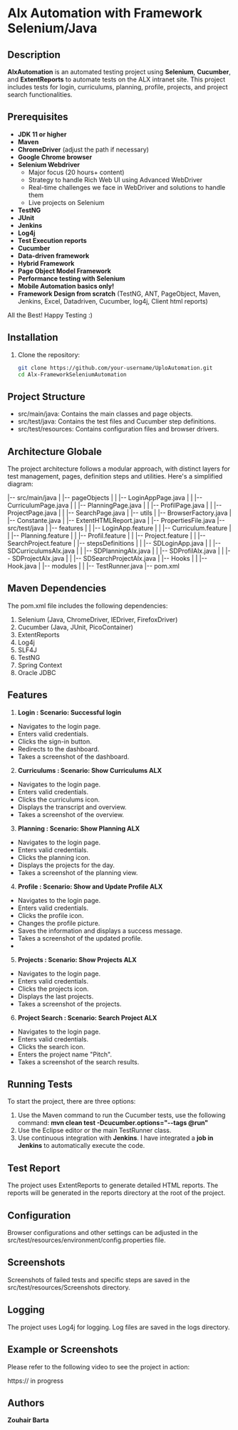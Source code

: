 # Alx Automation with Framework Selenium/Java

## Description
**AlxAutomation** is an automated testing project using **Selenium**, **Cucumber**, and **ExtentReports** to automate tests on the ALX intranet site. This project includes tests for login, curriculums, planning, profile, projects, and project search functionalities.

## Prerequisites
- **JDK 11 or higher**
- **Maven**
- **ChromeDriver** (adjust the path if necessary)
- **Google Chrome browser**
- **Selenium Webdriver**
  - Major focus (20 hours+ content)
  - Strategy to handle Rich Web UI using Advanced WebDriver
  - Real-time challenges we face in WebDriver and solutions to handle them
  - Live projects on Selenium
- **TestNG**
- **JUnit**
- **Jenkins**
- **Log4j**
- **Test Execution reports**
- **Cucumber**
- **Data-driven framework**
- **Hybrid Framework**
- **Page Object Model Framework**
- **Performance testing with Selenium**
- **Mobile Automation basics only!**
- **Framework Design from scratch** (TestNG, ANT, PageObject, Maven, Jenkins, Excel, Datadriven, Cucumber, log4j, Client html reports)

All the Best! Happy Testing :)

## Installation
1. Clone the repository:
   ```bash
   git clone https://github.com/your-username/UploAutomation.git
   cd Alx-FrameworkSeleniumAutomation

## Project Structure
  - src/main/java: Contains the main classes and page objects.
  - src/test/java: Contains the test files and Cucumber step definitions.
  - src/test/resources: Contains configuration files and browser drivers.

## Architecture Globale
The project architecture follows a modular approach, with distinct layers for test management, pages, definition steps and utilities. Here's a simplified diagram:

|-- src/main/java
|   |-- pageObjects
|   |   |-- LoginAppPage.java
|   |   |-- CurriculumPage.java
|   |   |-- PlanningPage.java
|   |   |-- ProfilPage.java
|   |   |-- ProjectPage.java
|   |   |-- SearchPage.java
|   |-- utils
|       |-- BrowserFactory.java
|       |-- Constante.java
|       |-- ExtentHTMLReport.java
|       |-- PropertiesFile.java
|-- src/test/java
|   |-- features
|   |   |-- LoginApp.feature
|   |   |-- Curriculum.feature
|   |   |-- Planning.feature
|   |   |-- Profil.feature
|   |   |-- Project.feature
|   |   |-- SearchProject.feature
|   |-- stepsDefinitions
|   |   |-- SDLoginApp.java
|   |   |-- SDCurriculumsAlx.java
|   |   |-- SDPlanningAlx.java
|   |   |-- SDProfilAlx.java
|   |   |-- SDProjectAlx.java
|   |   |-- SDSearchProjectAlx.java
|   |-- Hooks
|   |   |-- Hook.java
|   |-- modules
|   |   |-- TestRunner.java
|-- pom.xml

## Maven Dependencies
The pom.xml file includes the following dependencies:
  1. Selenium (Java, ChromeDriver, IEDriver, FirefoxDriver)
  2. Cucumber (Java, JUnit, PicoContainer)
  3. ExtentReports
  4. Log4j
  5. SLF4J
  6. TestNG
  7. Spring Context
  8. Oracle JDBC

## Features
1. **Login : Scenario: Successful login**
  - Navigates to the login page.
  - Enters valid credentials.
  - Clicks the sign-in button.
  - Redirects to the dashboard.
  - Takes a screenshot of the dashboard.
    
2. **Curriculums : Scenario: Show Curriculums ALX**
  - Navigates to the login page.
  - Enters valid credentials.
  - Clicks the curriculums icon.
  - Displays the transcript and overview.
  - Takes a screenshot of the overview.
    
3. **Planning : Scenario: Show Planning ALX**
  - Navigates to the login page.
  - Enters valid credentials.
  - Clicks the planning icon.
  - Displays the projects for the day.
  - Takes a screenshot of the planning view.
    
4. **Profile : Scenario: Show and Update Profile ALX**
  - Navigates to the login page.
  - Enters valid credentials.
  - Clicks the profile icon.
  - Changes the profile picture.
  - Saves the information and displays a success message.
  - Takes a screenshot of the updated profile.
  - 
5. **Projects : Scenario: Show Projects ALX**
  - Navigates to the login page.
  - Enters valid credentials.
  - Clicks the projects icon.
  - Displays the last projects.
  - Takes a screenshot of the projects.
    
6. **Project Search : Scenario: Search Project ALX**
  - Navigates to the login page.
  - Enters valid credentials.
  - Clicks the search icon.
  - Enters the project name "Pitch".
  - Takes a screenshot of the search results.

## Running Tests
To start the project, there are three options:
  1. Use the Maven command to run the Cucumber tests, use the following command:
        **mvn clean test -Dcucumber.options="--tags @run"**
  2. Use the Eclipse editor or the main TestRunner class.
  3. Use continuous integration with **Jenkins**. I have integrated a **job in Jenkins** to automatically execute the code.

## Test Report
The project uses ExtentReports to generate detailed HTML reports. The reports will be generated in the reports directory at the root of the project.

## Configuration
Browser configurations and other settings can be adjusted in the src/test/resources/environment/config.properties file.

## Screenshots
Screenshots of failed tests and specific steps are saved in the src/test/resources/Screenshots directory.

## Logging
The project uses Log4j for logging. Log files are saved in the logs directory.

## Example or Screenshots
Please refer to the following video to see the project in action: 

https:// in progress

## Authors
**Zouhair Barta**
